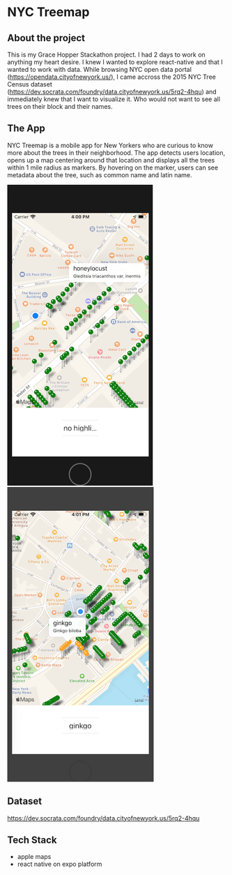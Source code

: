 # NYC Treemap

## About the project

This is my Grace Hopper Stackathon project. I had 2 days to work on anything my heart desire. I knew I wanted to explore
react-native and that I wanted to work with data. While browsing NYC open data portal (https://opendata.cityofnewyork.us/), 
I came accross the 2015 NYC Tree Census dataset (https://dev.socrata.com/foundry/data.cityofnewyork.us/5rq2-4hqu)
and immediately knew that I want to visualize it. Who would not want to see all trees on their block and their names.

## The App

NYC Treemap is a mobile app for New Yorkers who are curious to know more about the trees in their neighborhood. The app detects 
users location, opens up a map centering around that location and displays all the trees within 1 mile radius as markers. 
By hovering on the marker, users can see metadata about the tree, such as common name and latin name. 

![trees1](https://github.com/gitalink/treemap/blob/master/images/trees1_small.png)
![trees2](https://github.com/gitalink/treemap/blob/master/images/trees2_small.png)


## Dataset
https://dev.socrata.com/foundry/data.cityofnewyork.us/5rq2-4hqu

## Tech Stack
- apple maps 
- react native on expo platform 
